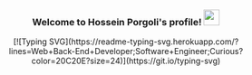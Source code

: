 <h3 align="center">
  Welcome to Hossein Porgoli's profile!
  <img src="https://media.giphy.com/media/hvRJCLFzcasrR4ia7z/giphy.gif" width="28">
</h3>

<p align="center">
  [![Typing SVG](https://readme-typing-svg.herokuapp.com/?lines=Web+Back-End+Developer;Software+Engineer;Curious?color=20C20E?size=24)](https://git.io/typing-svg)
</p>


<!--
**HosseinPorgoli/HosseinPorgoli** is a ✨ _special_ ✨ repository because its `README.md` (this file) appears on your GitHub profile.

Here are some ideas to get you started:

- 🔭 I’m currently working on ...
- 🌱 I’m currently learning ...
- 👯 I’m looking to collaborate on ...
- 🤔 I’m looking for help with ...
- 💬 Ask me about ...
- 📫 How to reach me: ...
- 😄 Pronouns: ...
- ⚡ Fun fact: ...
-->

